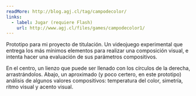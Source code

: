 ```yaml
---
readMore: http://blog.agj.cl/tag/campodecolor/
links:
  - label: Jugar (requiere Flash)
    url: http://www.agj.cl/files/games/campodecolor1/
---
```



Prototipo para mi proyecto de titulación. Un videojuego experimental que entrega los más mínimos elementos para realizar una composición visual, e intenta hacer una evaluación de sus parámetros compositivos.

En el centro, un lienzo que puede ser llenado con los círculos de la derecha, arrastrándolos. Abajo, un aproximado (y poco certero, en este prototipo) análisis de algunos valores compositivos: temperatura del color, simetría, ritmo visual y acento visual.
